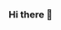 ### Hi there 👋

<!--
**omer6167/omer6167** is a ✨ _special_ ✨ repository because its `README.md` (this file) appears on your GitHub profile.

# Hello, folks! <img src="https://raw.githubusercontent.com/omer6167/omer6167/master/wave.gif" width="30px">



Here are some ideas to get you started:

- 🔭 I’m currently working on ...
- 🌱 I’m currently learning ...
- 👯 I’m looking to collaborate on ...
- 🤔 I’m looking for help with ...
- 💬 Ask me about ...
- 📫 How to reach me: ...
- 😄 Pronouns: ...
- ⚡ Fun fact: ...
-->
